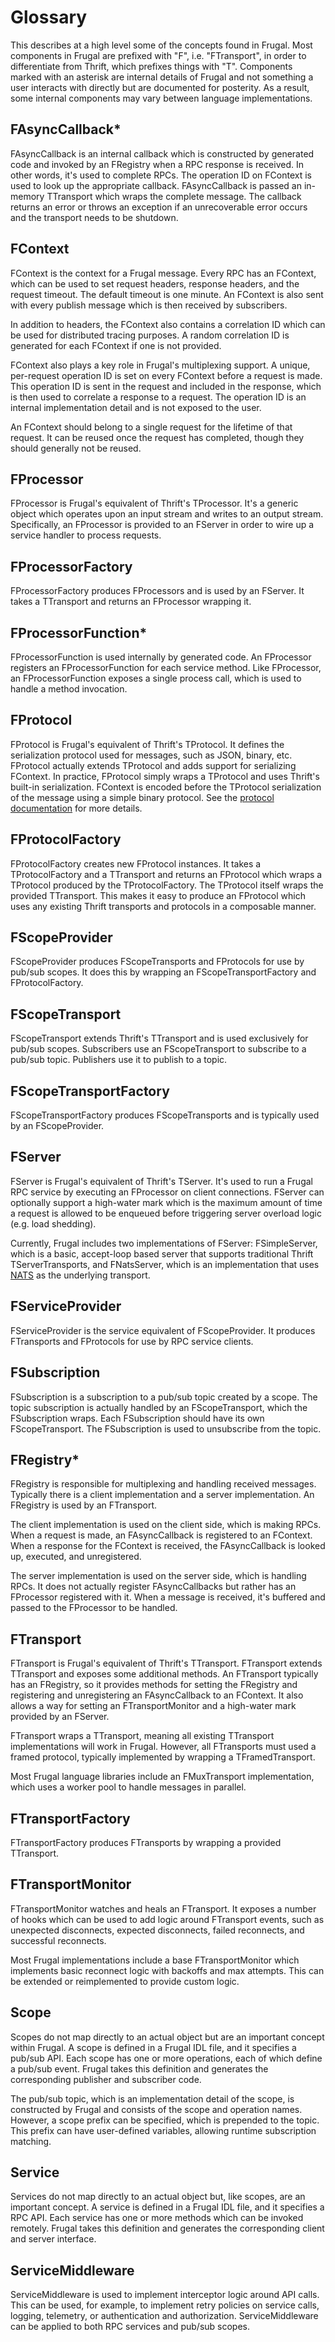 # Glossary

This describes at a high level some of the concepts found in Frugal. Most
components in Frugal are prefixed with "F", i.e. "FTransport", in order to
differentiate from Thrift, which prefixes things with "T". Components marked
with an asterisk are internal details of Frugal and not something a user
interacts with directly but are documented for posterity. As a result, some
internal components may vary between language implementations.

## FAsyncCallback*

FAsyncCallback is an internal callback which is constructed by generated code
and invoked by an FRegistry when a RPC response is received. In other words,
it's used to complete RPCs. The operation ID on FContext is used to look up the
appropriate callback. FAsyncCallback is passed an in-memory TTransport which
wraps the complete message. The callback returns an error or throws an
exception if an unrecoverable error occurs and the transport needs to be
shutdown.

## FContext

FContext is the context for a Frugal message. Every RPC has an FContext, which
can be used to set request headers, response headers, and the request timeout.
The default timeout is one minute. An FContext is also sent with every publish
message which is then received by subscribers.

In addition to headers, the FContext also contains a correlation ID which can
be used for distributed tracing purposes. A random correlation ID is generated
for each FContext if one is not provided.

FContext also plays a key role in Frugal's multiplexing support. A unique,
per-request operation ID is set on every FContext before a request is made.
This operation ID is sent in the request and included in the response, which is
then used to correlate a response to a request. The operation ID is an internal
implementation detail and is not exposed to the user.

An FContext should belong to a single request for the lifetime of that request.
It can be reused once the request has completed, though they should generally
not be reused.

## FProcessor

FProcessor is Frugal's equivalent of Thrift's TProcessor. It's a generic object
which operates upon an input stream and writes to an output stream.
Specifically, an FProcessor is provided to an FServer in order to wire up a
service handler to process requests.

## FProcessorFactory

FProcessorFactory produces FProcessors and is used by an FServer. It takes a
TTransport and returns an FProcessor wrapping it.

## FProcessorFunction*

FProcessorFunction is used internally by generated code. An FProcessor
registers an FProcessorFunction for each service method. Like FProcessor, an
FProcessorFunction exposes a single process call, which is used to handle a
method invocation.

## FProtocol

FProtocol is Frugal's equivalent of Thrift's TProtocol. It defines the
serialization protocol used for messages, such as JSON, binary, etc. FProtocol
actually extends TProtocol and adds support for serializing FContext. In
practice, FProtocol simply wraps a TProtocol and uses Thrift's built-in
serialization. FContext is encoded before the TProtocol serialization of the
message using a simple binary protocol. See the
[protocol documentation](protocol.md) for more details.

## FProtocolFactory

FProtocolFactory creates new FProtocol instances. It takes a TProtocolFactory
and a TTransport and returns an FProtocol which wraps a TProtocol produced by
the TProtocolFactory. The TProtocol itself wraps the provided TTransport. This
makes it easy to produce an FProtocol which uses any existing Thrift transports
and protocols in a composable manner.

## FScopeProvider

FScopeProvider produces FScopeTransports and FProtocols for use by pub/sub
scopes. It does this by wrapping an FScopeTransportFactory and
FProtocolFactory.

## FScopeTransport

FScopeTransport extends Thrift's TTransport and is used exclusively for pub/sub
scopes. Subscribers use an FScopeTransport to subscribe to a pub/sub topic.
Publishers use it to publish to a topic.

## FScopeTransportFactory

FScopeTransportFactory produces FScopeTransports and is typically used by an
FScopeProvider.

## FServer

FServer is Frugal's equivalent of Thrift's TServer. It's used to run a Frugal
RPC service by executing an FProcessor on client connections. FServer can
optionally support a high-water mark which is the maximum amount of time a
request is allowed to be enqueued before triggering server overload logic (e.g.
load shedding).

Currently, Frugal includes two implementations of FServer: FSimpleServer, which
is a basic, accept-loop based server that supports traditional Thrift
TServerTransports, and FNatsServer, which is an implementation that uses
[NATS](https://nats.io/) as the underlying transport.

## FServiceProvider

FServiceProvider is the service equivalent of FScopeProvider. It produces
FTransports and FProtocols for use by RPC service clients.

## FSubscription

FSubscription is a subscription to a pub/sub topic created by a scope. The
topic subscription is actually handled by an FScopeTransport, which the
FSubscription wraps. Each FSubscription should have its own FScopeTransport.
The FSubscription is used to unsubscribe from the topic.

## FRegistry*

FRegistry is responsible for multiplexing and handling received messages.
Typically there is a client implementation and a server implementation. An
FRegistry is used by an FTransport.

The client implementation is used on the client side, which is making RPCs.
When a request is made, an FAsyncCallback is registered to an FContext. When a
response for the FContext is received, the FAsyncCallback is looked up,
executed, and unregistered.

The server implementation is used on the server side, which is handling RPCs.
It does not actually register FAsyncCallbacks but rather has an FProcessor
registered with it. When a message is received, it's buffered and passed to
the FProcessor to be handled.

## FTransport

FTransport is Frugal's equivalent of Thrift's TTransport. FTransport extends
TTransport and exposes some additional methods. An FTransport typically has an
FRegistry, so it provides methods for setting the FRegistry and registering and
unregistering an FAsyncCallback to an FContext. It also allows a way for
setting an FTransportMonitor and a high-water mark provided by an FServer.

FTransport wraps a TTransport, meaning all existing TTransport implementations
will work in Frugal. However, all FTransports must used a framed protocol,
typically implemented by wrapping a TFramedTransport.

Most Frugal language libraries include an FMuxTransport implementation, which
uses a worker pool to handle messages in parallel.

## FTransportFactory

FTransportFactory produces FTransports by wrapping a provided TTransport.

## FTransportMonitor

FTransportMonitor watches and heals an FTransport. It exposes a number of hooks
which can be used to add logic around FTransport events, such as unexpected
disconnects, expected disconnects, failed reconnects, and successful
reconnects.

Most Frugal implementations include a base FTransportMonitor which implements
basic reconnect logic with backoffs and max attempts. This can be extended or
reimplemented to provide custom logic.

## Scope

Scopes do not map directly to an actual object but are an important concept
within Frugal. A scope is defined in a Frugal IDL file, and it specifies a
pub/sub API. Each scope has one or more operations, each of which define a
pub/sub event. Frugal takes this definition and generates the corresponding
publisher and subscriber code.

The pub/sub topic, which is an implementation detail of the scope, is
constructed by Frugal and consists of the scope and operation names. However, a
scope prefix can be specified, which is prepended to the topic. This prefix can
have user-defined variables, allowing runtime subscription matching.

## Service

Services do not map directly to an actual object but, like scopes, are an
important concept. A service is defined in a Frugal IDL file, and it specifies
a RPC API. Each service has one or more methods which can be invoked remotely.
Frugal takes this definition and generates the corresponding client and server
interface.

## ServiceMiddleware

ServiceMiddleware is used to implement interceptor logic around API calls. This
can be used, for example, to implement retry policies on service calls,
logging, telemetry, or authentication and authorization. ServiceMiddleware can
be applied to both RPC services and pub/sub scopes.
